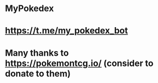 # MyPokedex
# https://t.me/my_pokedex_bot
# Many thanks to https://pokemontcg.io/ (consider to donate to them)
